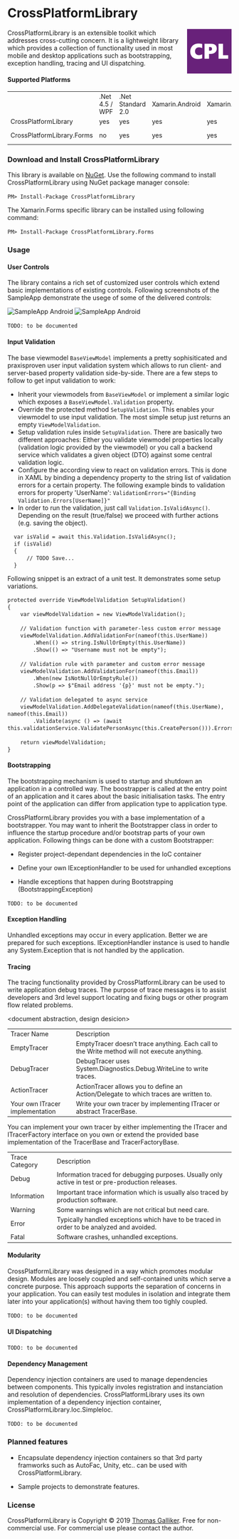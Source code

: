 # CrossPlatformLibrary
<img src="https://raw.githubusercontent.com/thomasgalliker/CrossPlatformLibrary/master/Images/cpl_short.png" alt="CrossPlatformLibrary" align="right" height="100">
CrossPlatformLibrary is an extensible toolkit which addresses cross-cutting concern. It is a lightweight library which provides a collection of functionality used in most mobile and desktop applications such as bootstrapping, exception handling, tracing and UI dispatching.

#### Supported Platforms

<table>
  <tr>
    <td></td>
    <td>.Net 4.5 / WPF</td>
    <td>.Net Standard 2.0</td>
    <td>Xamarin.Android</td>
    <td>Xamarin.iOS</td>
    <td>UWP</td>

  </tr>
  <tr>
    <td>CrossPlatformLibrary</td>
    <td>yes</td>
    <td>yes</td>
    <td>yes</td>
    <td>yes</td>
    <td>yes</td>
  </tr>
  <tr>
    <td>CrossPlatformLibrary.Forms</td>
    <td>no</td>
    <td>yes</td>
    <td>yes</td>
    <td>yes</td>
    <td>not yet</td>
  </tr>
</table>

### Download and Install CrossPlatformLibrary

This library is available on [NuGet](https://www.nuget.org/packages/CrossPlatformLibrary). Use the following command to install CrossPlatformLibrary using NuGet package manager console:

```PM> Install-Package CrossPlatformLibrary```

The Xamarin.Forms specific library can be installed using following command:

```PM> Install-Package CrossPlatformLibrary.Forms```

### Usage

#### User Controls
The library contains a rich set of customized user controls which extend basic implementations of existing controls. Following screenshots of the SampleApp demonstrate the usege of some of the delivered controls:
<p float="left">
<img src="https://raw.githubusercontent.com/thomasgalliker/CrossPlatformLibrary/master/Images/Screenshot_SampleApp_Android.png" alt="SampleApp Android">
<img src="https://raw.githubusercontent.com/thomasgalliker/CrossPlatformLibrary/master/Images/Screenshot_SampleApp_Android.png" alt="SampleApp Android">
</p>

```TODO: to be documented```

#### Input Validation
The base viewmodel ```BaseViewModel``` implements a pretty sophisiticated and praxisproven user input validation system which allows to run client- and server-based property validation side-by-side.
There are a few steps to follow to get input validation to work:

- Inherit your viewmodels from ```BaseViewModel``` or implement a similar logic which exposes a ```BaseViewModel.Validation``` property.
- Override the protected method ```SetupValidation```. This enables your viewmodel to use input validation. The most simple setup just returns an empty  ```ViewModelValidation```.
- Setup validation rules inside ```SetupValidation```. There are basically two different approaches: Either you validate viewmodel properties locally (validation logic provided by the viewmodel) or you call a backend service which validates a given object (DTO) against some central validation logic.
- Configure the according view to react on validation errors. This is done in XAML by binding a dependency property to the string list of validation errors for a certain property. The following example binds to validation errors for property 'UserName': ```ValidationErrors="{Binding Validation.Errors[UserName]}"```
- In order to run the validation, just call ```Validation.IsValidAsync()```. Depending on the result (true/false) we proceed with further actions (e.g. saving the object).
```
  var isValid = await this.Validation.IsValidAsync();
  if (isValid)
  {
      // TODO Save...
  }
```

Following snippet is an extract of a unit test. It demonstrates some setup variations.
```
protected override ViewModelValidation SetupValidation()
{
    var viewModelValidation = new ViewModelValidation();

    // Validation function with parameter-less custom error message
    viewModelValidation.AddValidationFor(nameof(this.UserName))
        .When(() => string.IsNullOrEmpty(this.UserName))
        .Show(() => "Username must not be empty");

    // Validation rule with parameter and custom error message
    viewModelValidation.AddValidationFor(nameof(this.Email))
        .When(new IsNotNullOrEmptyRule())
        .Show(p => $"Email address '{p}' must not be empty.");

    // Validation delegated to async service
    viewModelValidation.AddDelegateValidation(nameof(this.UserName), nameof(this.Email))
        .Validate(async () => (await this.validationService.ValidatePersonAsync(this.CreatePerson())).Errors);

    return viewModelValidation;
}
```

#### Bootstrapping

The bootstrapping mechanism is used to startup and shutdown an application in a controlled way. The boostrapper is called at the entry point of an application and it cares about the basic initialisation tasks. The entry point of the application can differ from application type to application type.


CrossPlatformLibrary provides you with a base implementation of a bootstrapper. You may want to inherit the Bootstrapper class in order to influence the startup procedure and/or bootstrap parts of your own application. Following things can be done with a custom Bootstrapper:

* Register project-dependant dependencies in the IoC container

* Define your own IExceptionHandler to be used for unhandled exceptions

* Handle exceptions that happen during Bootstrapping (BootstrappingException)

```TODO: to be documented```

#### Exception Handling

Unhandled exceptions may occur in every application. Better we are prepared for such exceptions. IExceptionHandler instance is used to handle any System.Exception that is not handled by the application.

#### Tracing

The tracing functionality provided by CrossPlatformLibrary can be used to write application debug traces. The purpose of trace messages is to assist developers and 3rd level support locating and fixing bugs or other program flow related problems.

<document abstraction, design desicion>

<table>
  <tr>
    <td>Tracer Name</td>
    <td>Description</td>
  </tr>
  <tr>
    <td>EmptyTracer</td>
    <td>EmptyTracer doesn’t trace anything. Each call to the Write method will not execute anything.</td>
  </tr>
  <tr>
    <td>DebugTracer</td>
    <td>DebugTracer uses System.Diagnostics.Debug.WriteLine to write traces.</td>
  </tr>
  <tr>
    <td>ActionTracer</td>
    <td>ActionTracer allows you to define an Action/Delegate to which traces are written to.</td>
  </tr>
  <tr>
    <td>Your own ITracer implementation</td>
    <td>Write your own tracer by implementing ITracer or abstract TracerBase.</td>
  </tr>
</table>

You can implement your own tracer by either implementing the ITracer and ITracerFactory interface on you own or extend the provided base implementation of the TracerBase and TracerFactoryBase.

<table>
  <tr>
    <td>Trace Category</td>
    <td>Description</td>
  </tr>
  <tr>
    <td>Debug</td>
    <td>Information traced for debugging purposes. Usually only active in test or pre-production releases.</td>
  </tr>
  <tr>
    <td>Information</td>
    <td>Important trace information which is usually also traced by production software.</td>
  </tr>
  <tr>
    <td>Warning</td>
    <td>Some warnings which are not critical but need care.</td>
  </tr>
  <tr>
    <td>Error</td>
    <td>Typically handled exceptions which have to be traced in order to be analyzed and avoided.</td>
  </tr>
  <tr>
    <td>Fatal</td>
    <td>Software crashes, unhandled exceptions.</td>
  </tr>
</table>


#### Modularity

CrossPlatformLibrary was designed in a way which promotes modular design. Modules are loosely coupled and self-contained units which serve a concrete purpose. This approach supports the separation of concerns in your application. You can easily test modules in isolation and integrate them later into your application(s) without having them too tighly coupled. 

```TODO: to be documented```

#### UI Dispatching

```TODO: to be documented```

#### Dependency Management

Dependency injection containers are used to manage dependencies between components. This typically involes registration and instanciation and resolution of dependencies. CrossPlatformLibrary uses its own implementation of a dependency injection container, CrossPlatformLibrary.Ioc.SimpleIoc.

```TODO: to be documented```

### Planned features

* Encapsulate dependency injection containers so that 3rd party framworks such as AutoFac, Unity, etc.. can be used with CrossPlatformLibrary.

* Sample projects to demonstrate features.

### License

CrossPlatformLibrary is Copyright &copy; 2019 [Thomas Galliker](https://ch.linkedin.com/in/thomasgalliker). Free for non-commercial use. For commercial use please contact the author.

